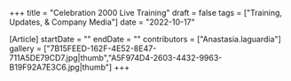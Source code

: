 +++
title = "Celebration 2000 Live Training"
draft = false
tags = ["Training, Updates, & Company Media"]
date = "2022-10-17"

[Article]
startDate = ""
endDate = ""
contributors = ["Anastasia.laguardia"]
gallery = ["7B15FEED-162F-4E52-8E47-711A5DE79CD7.jpg|thumb","A5F974D4-2603-4432-9963-B19F92A7E3C6.jpg|thumb"]
+++

